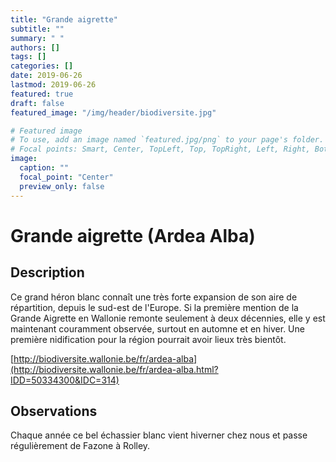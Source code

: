 ```yaml
---
title: "Grande aigrette"
subtitle: ""
summary: " "
authors: []
tags: []
categories: []
date: 2019-06-26
lastmod: 2019-06-26
featured: true
draft: false
featured_image: "/img/header/biodiversite.jpg"

# Featured image
# To use, add an image named `featured.jpg/png` to your page's folder.
# Focal points: Smart, Center, TopLeft, Top, TopRight, Left, Right, BottomLeft, Bottom, BottomRight.
image:
  caption: ""
  focal_point: "Center"
  preview_only: false
---
```


# Grande aigrette (Ardea Alba)

## Description

Ce grand héron blanc connaît une très forte expansion de son aire de répartition, depuis le sud-est de l'Europe. Si la première mention de la Grande Aigrette en Wallonie remonte seulement à deux décennies, elle y est maintenant couramment observée, surtout en automne et en hiver. Une première nidification pour la région pourrait avoir lieux très bientôt.

[http://biodiversite.wallonie.be/fr/ardea-alba](http://biodiversite.wallonie.be/fr/ardea-alba.html?IDD=50334300&IDC=314)

## Observations 

Chaque année ce bel échassier blanc vient hiverner chez nous et passe régulièrement de Fazone à Rolley.